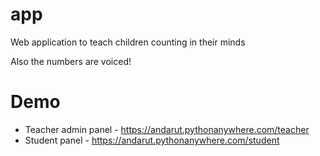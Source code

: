 # app

Web application to teach children counting in their minds

Also the numbers are voiced!

# Demo

- Teacher admin panel - https://andarut.pythonanywhere.com/teacher
- Student panel - https://andarut.pythonanywhere.com/student
